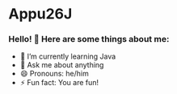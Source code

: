 # Appu26J
### Hello! 👋 Here are some things about me:
- 🌱 I’m currently learning Java
- 💬 Ask me about anything
- 😄 Pronouns: he/him
- ⚡ Fun fact: You are fun!
